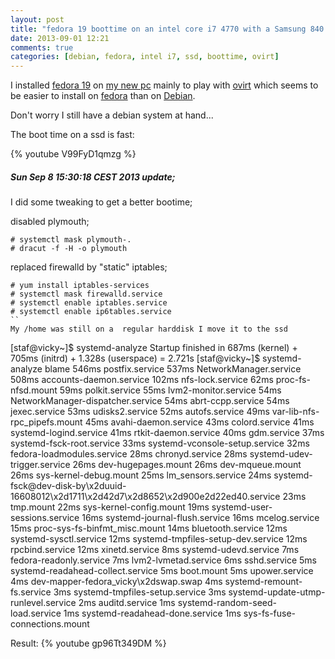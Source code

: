 ```yaml
---
layout: post
title: "fedora 19 boottime on an intel core i7 4770 with a Samsung 840 Pro Series 256GB ssd"
date: 2013-09-01 12:21
comments: true
categories: [debian, fedora, intel i7, ssd, boottime, ovirt] 
---
```


I installed <a href="http://fedoraproject.org/">fedora 19</a> on <a href="http://stafwag.github.io/blog/blog/2013/08/25/the-benefits-of-stopping-smoking-dot-dot-dot/">my new pc</a> mainly to play with <a href="http://www.ovirt.org/">ovirt</a> which seems to be easier to install on  <a href="http://fedoraproject.org/">fedora</a> than on <a href="http://www.debian.org">Debian</a>.


Don't worry I still have a debian system at hand...

The boot time on a ssd is fast:


{% youtube V99FyD1qmzg %}


##### Sun Sep  8 15:30:18 CEST 2013 update;

 
I did some tweaking to get a better bootime;

disabled plymouth;

```
# systemctl mask plymouth-.
# dracut -f -H -o plymouth
```
replaced firewalld by "static" iptables;
```
# yum install iptables-services
# systemctl mask firewalld.service
# systemctl enable iptables.service
# systemctl enable ip6tables.service
``
My /home was still on a  regular harddisk I move it to the ssd

```
[staf@vicky~]$ systemd-analyze 
Startup finished in 687ms (kernel) + 705ms (initrd) + 1.328s (userspace) = 2.721s
[staf@vicky~]$ systemd-analyze blame
           546ms postfix.service
           537ms NetworkManager.service
           508ms accounts-daemon.service
           102ms nfs-lock.service
            62ms proc-fs-nfsd.mount
            59ms polkit.service
            55ms lvm2-monitor.service
            54ms NetworkManager-dispatcher.service
            54ms abrt-ccpp.service
            54ms jexec.service
            53ms udisks2.service
            52ms autofs.service
            49ms var-lib-nfs-rpc_pipefs.mount
            45ms avahi-daemon.service
            43ms colord.service
            41ms systemd-logind.service
            41ms rtkit-daemon.service
            40ms gdm.service
            37ms systemd-fsck-root.service
            33ms systemd-vconsole-setup.service
            32ms fedora-loadmodules.service
            28ms chronyd.service
            28ms systemd-udev-trigger.service
            26ms dev-hugepages.mount
            26ms dev-mqueue.mount
            26ms sys-kernel-debug.mount
            25ms lm_sensors.service
            24ms systemd-fsck@dev-disk-by\x2duuid-16608012\x2d1711\x2d42d7\x2d8652\x2d900e2d22ed40.service
            23ms tmp.mount
            22ms sys-kernel-config.mount
            19ms systemd-user-sessions.service
            16ms systemd-journal-flush.service
            16ms mcelog.service
            15ms proc-sys-fs-binfmt_misc.mount
            14ms bluetooth.service
            12ms systemd-sysctl.service
            12ms systemd-tmpfiles-setup-dev.service
            12ms rpcbind.service
            12ms xinetd.service
             8ms systemd-udevd.service
             7ms fedora-readonly.service
             7ms lvm2-lvmetad.service
             6ms sshd.service
             5ms systemd-readahead-collect.service
             5ms boot.mount
             5ms upower.service
             4ms dev-mapper-fedora_vicky\x2dswap.swap
             4ms systemd-remount-fs.service
             3ms systemd-tmpfiles-setup.service
             3ms systemd-update-utmp-runlevel.service
             2ms auditd.service
             1ms systemd-random-seed-load.service
             1ms systemd-readahead-done.service
             1ms sys-fs-fuse-connections.mount


Result:
{% youtube gp96Tt349DM  %}

